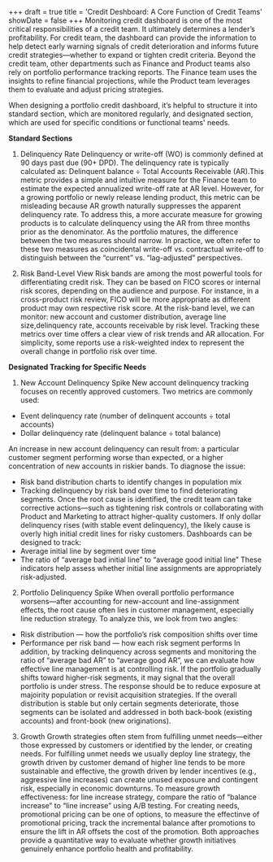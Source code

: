 +++
draft = true
title = 'Credit Deshboard: A Core Function of Credit Teams'
showDate = false
+++
Monitoring credit dashboard is one of the most critical responsibilities of a credit team. It ultimately determines a lender’s profitability. For credit team, the dashboard can provide the information to help detect early warning signals of credit deterioration and informs future credit strategies—whether to expand or tighten credit criteria. Beyond the credit team, other departments such as Finance and Product teams also rely on portfolio performance tracking reports. The Finance team uses the insights to refine financial projections, while the Product team leverages them to evaluate and adjust pricing strategies.

When designing a portfolio credit dashboard, it’s helpful to structure it into standard section, which are monitored regularly, and designated section, which are used for specific conditions or functional teams' needs.

**Standard Sections**

1. Delinquency Rate
Delinquency or write-off (WO) is commonly defined at 90 days past due (90+ DPD). The delinquency rate is typically calculated as:
Delinquent balance ÷ Total Accounts Receivable (AR).This metric provides a simple and intuitive measure for the Finance team to estimate the expected annualized write-off rate at AR level. However, for a growing portfolio or newly release lending product, this metric can be misleading because AR growth naturally suppresses the apparent delinquency rate. To address this, a more accurate measure for growing products is to calculate delinquency using the AR from three months prior as the denominator. As the portfolio matures, the difference between the two measures should narrow. In practice, we often refer to these two measures as coincidental write-off vs. contractual write-off to distinguish between the “current” vs. “lag-adjusted” perspectives.

2. Risk Band-Level View
Risk bands are among the most powerful tools for differentiating credit risk. They can be based on FICO scores or internal risk scores, depending on the audience and purpose. For instance, in a cross-product risk review, FICO will be more appropriate as different product may own respective risk score. At the risk-band level, we can monitor: new account and customer distribution, average line size,delinquency rate, accounts receivable by risk level. Tracking these metrics over time offers a clear view of risk trends and AR allocation. For simplicity, some reports use a risk-weighted index to represent the overall change in portfolio risk over time.

**Designated Tracking for Specific Needs**

1. New Account Delinquency Spike
New account delinquency tracking focuses on recently approved customers. Two metrics are commonly used: 
- Event delinquency rate (number of delinquent accounts ÷ total accounts)
- Dollar delinquency rate (delinquent balance ÷ total balance)

An increase in new account delinquency can result from: a particular customer segment performing worse than expected, or a higher concentration of new accounts in riskier bands. To diagnose the issue: 
- Risk band distribution charts to identify changes in population mix
- Tracking delinquency by risk band over time to find deteriorating segments. Once the root cause is identified, the credit team can take corrective actions—such as tightening risk controls or collaborating with Product and Marketing to attract higher-quality customers.
If only dollar delinquency rises (with stable event delinquency), the likely cause is overly high initial credit lines for risky customers. Dashboards can be designed to track: 
- Average initial line by segment over time
- The ratio of “average bad initial line” to “average good initial line”
These indicators help assess whether initial line assignments are appropriately risk-adjusted.

2. Portfolio Delinquency Spike
When overall portfolio performance worsens—after accounting for new-account and line-assignment effects, the root cause often lies in customer management, especially line reduction strategy. To analyze this, we look from two angles:
- Risk distribution — how the portfolio’s risk composition shifts over time
- Performance per risk band — how each risk segment performs
In addition, by tracking delinquency across segments and monitoring the ratio of “average bad AR” to “average good AR”, we can evaluate how effective line management is at controlling risk. If the portfolio gradually shifts toward higher-risk segments, it may signal that the overall portfolio is under stress. The response should be to reduce exposure at majoirity population or revisit acquisition strategies. If the overall distribution is stable but only certain segments deteriorate, those segments can be isolated and addressed in both back-book (existing accounts) and front-book (new originations).

3. Growth
Growth strategies often stem from fulfilling unmet needs—either those expressed by customers or identified by the lender, or creating needs. For fulfilling unmet needs we usually deploy line strategy, the growth driven by customer demand of higher line tends to be more sustainable and effective, the growth driven by lender incentives (e.g., aggressive line increases) can create unused exposure and contingent risk, especially in economic downturns. To measure growth effectiveness: for line increase strategy, compare the ratio of “balance increase” to “line increase” using A/B testing. For creating needs, promotional pricing can be one of options, to measure the effectinve of promotional pricing, track the incremental balance after promotions to ensure the lift in AR offsets the cost of the promotion. Both approaches provide a quantitative way to evaluate whether growth initiatives genuinely enhance portfolio health and profitability.